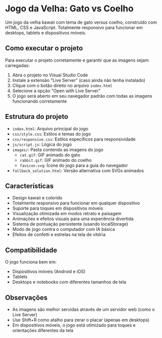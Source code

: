 # Jogo da Velha: Gato vs Coelho

Um jogo da velha kawaii com tema de gato versus coelho, construído com HTML, CSS e JavaScript. Totalmente responsivo para funcionar em desktops, tablets e dispositivos móveis.

## Como executar o projeto

Para executar o projeto corretamente e garantir que as imagens sejam carregadas:

1. Abra o projeto no Visual Studio Code
2. Instale a extensão "Live Server" (caso ainda não tenha instalado)
3. Clique com o botão direito no arquivo `index.html`
4. Selecione a opção "Open with Live Server"
5. O jogo será aberto em seu navegador padrão com todas as imagens funcionando corretamente

## Estrutura do projeto

- `index.html`: Arquivo principal do jogo
- `css/style.css`: Estilos e temas do jogo
- `css/responsive.css`: Estilos específicos para responsividade
- `js/script.js`: Lógica do jogo
- `images/`: Pasta contendo as imagens do jogo
  - `cat.gif`: GIF animado do gato
  - `rabbit.gif`: GIF animado do coelho
  - `favicon.svg`: Ícone do jogo para a guia do navegador
- `fallback_solution.html`: Versão alternativa com SVGs animados

## Características

- Design kawaii e colorido
- Totalmente responsivo para funcionar em qualquer dispositivo
- Suporte para toques em dispositivos móveis
- Visualização otimizada em modos retrato e paisagem
- Animações e efeitos visuais para uma experiência divertida
- Sistema de pontuação persistente (usando localStorage)
- Modo de jogo contra o computador com IA básica
- Efeitos de confetti e estrelas na tela de vitória

## Compatibilidade

O jogo funciona bem em:
- Dispositivos móveis (Android e iOS)
- Tablets
- Desktops e notebooks com diferentes tamanhos de tela

## Observações

- As imagens são melhor servidas através de um servidor web (como o Live Server)
- Use Shift+R como atalho para zerar o placar (apenas em desktops)
- Em dispositivos móveis, o jogo está otimizado para toques e orientações diferentes da tela

